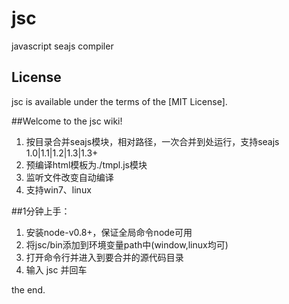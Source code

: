 jsc
===

javascript seajs compiler


## License
jsc is available under the terms of the [MIT License].


##Welcome to the jsc wiki!

1. 按目录合并seajs模块，相对路径，一次合并到处运行，支持seajs 1.0|1.1|1.2|1.3|1.3+
2. 预编译html模板为./tmpl.js模块
3. 监听文件改变自动编译
4. 支持win7、linux


##1分钟上手：

1. 安装node-v0.8+，保证全局命令node可用
2. 将jsc/bin添加到环境变量path中(window,linux均可)
3. 打开命令行并进入到要合并的源代码目录
4. 输入 jsc 并回车

the end.